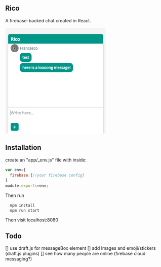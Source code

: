 
## Rico
A firebase-backed chat created in React.

![Rico Demo](./demo.png)

## Installation

create an "app/_env.js" file with inside:

```javascript
var env={
  firebase:{//your firebase config}
}
module.exports=env;
```
Then run

```
  npm install
  npm run start
```

Then visit localhost:8080


## Todo
[] use draft.js for messageBox element
[] add Images and emoji/stickers (draft.js plugins)
[] see how many people are online (firebase cloud messaging?)
